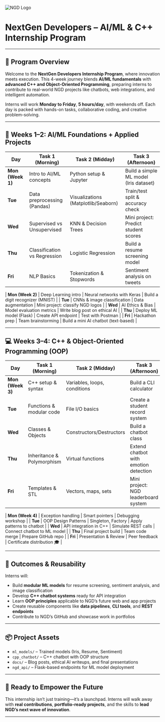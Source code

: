 ![NGD Logo](logo.png)  
# **NextGen Developers – AI/ML & C++ Internship Program**

---

## 🚀 Program Overview

Welcome to the **NextGen Developers Internship Program**, where innovation meets execution. This 4-week journey blends **AI/ML fundamentals** with **advanced C++ and Object-Oriented Programming**, preparing interns to contribute to real-world NGD projects like chatbots, web integrations, and intelligent automation.

Interns will work **Monday to Friday**, **5 hours/day**, with weekends off. Each day is packed with hands-on tasks, collaborative coding, and creative problem-solving.

---

## 🧠 Weeks 1–2: AI/ML Foundations + Applied Projects

| Day | Task 1 (Morning) | Task 2 (Midday) | Task 3 (Afternoon) |
|-----|------------------|------------------|---------------------|
| **Mon (Week 1)** | Intro to AI/ML concepts | Python setup & Jupyter | Build a simple ML model (Iris dataset) |
| **Tue** | Data preprocessing (Pandas) | Visualizations (Matplotlib/Seaborn) | Train/test split & accuracy check |
| **Wed** | Supervised vs Unsupervised | KNN & Decision Trees | Mini project: Predict student scores |
| **Thu** | Classification vs Regression | Logistic Regression | Build a resume screening model |
| **Fri** | NLP Basics | Tokenization & Stopwords | Sentiment analysis on tweets |

| **Mon (Week 2)** | Deep Learning intro | Neural networks with Keras | Build a digit recognizer (MNIST) |
| **Tue** | CNNs & image classification | Data augmentation | Mini project: classify NGD logos |
| **Wed** | AI Ethics & Bias | Model evaluation metrics | Write blog post on ethical AI |
| **Thu** | Deploy ML model (Flask) | Create API endpoint | Test with Postman |
| **Fri** | Hackathon prep | Team brainstorming | Build a mini AI chatbot (text-based) |

---

## 💻 Weeks 3–4: C++ & Object-Oriented Programming (OOP)

| Day | Task 1 (Morning) | Task 2 (Midday) | Task 3 (Afternoon) |
|-----|------------------|------------------|---------------------|
| **Mon (Week 3)** | C++ setup & syntax | Variables, loops, conditions | Build a CLI calculator |
| **Tue** | Functions & modular code | File I/O basics | Create a student record system |
| **Wed** | Classes & Objects | Constructors/Destructors | Build a chatbot class |
| **Thu** | Inheritance & Polymorphism | Virtual functions | Extend chatbot with emotion detection |
| **Fri** | Templates & STL | Vectors, maps, sets | Mini project: NGD leaderboard system |

| **Mon (Week 4)** | Exception handling | Smart pointers | Debugging workshop |
| **Tue** | OOP Design Patterns | Singleton, Factory | Apply patterns to chatbot |
| **Wed** | API integration in C++ | Simulate REST calls | Connect chatbot to ML model |
| **Thu** | Final project build | Team code merge | Prepare GitHub repo |
| **Fri** | Presentation & Review | Peer feedback | Certificate distribution 🎓 |

---

## 🎯 Outcomes & Reusability

Interns will:
- Build **modular ML models** for resume screening, sentiment analysis, and image classification
- Develop **C++ chatbot systems** ready for API integration
- Learn **OOP principles** applicable to NGD’s future web and app projects
- Create reusable components like **data pipelines**, **CLI tools**, and **REST endpoints**
- Contribute to NGD’s GitHub and showcase work in portfolios

---

## 📦 Project Assets

- `ml_models/` – Trained models (Iris, Resume, Sentiment)
- `cpp_chatbot/` – C++ chatbot with OOP structure
- `docs/` – Blog posts, ethical AI writeups, and final presentations
- `ngd_api/` – Flask-based endpoints for ML model deployment

---

## 🏁 Ready to Empower the Future

This internship isn’t just training—it’s a launchpad. Interns will walk away with **real contributions**, **portfolio-ready projects**, and the skills to **lead NGD’s next wave of innovation**.

---